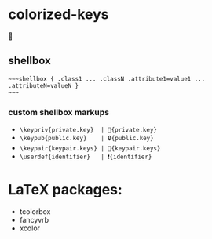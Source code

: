 # colorized-keys
🤔

## shellbox
~~~~ 
~~~shellbox { .class1 ... .classN .attribute1=value1 ... .attributeN=valueN }
~~~

~~~~

### custom shellbox markups
* `\keypriv{private.key}  | 🔑{private.key}`
* `\keypub{public.key}    | 🔒{public.key}`
* `\keypair{keypair.keys} | 🔐{keypair.keys}`
* `\userdef{identifier}   | ❗{identifier}`

# LaTeX packages:
* tcolorbox
* fancyvrb
* xcolor

